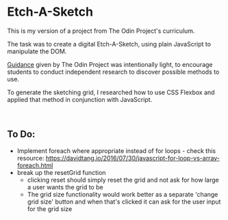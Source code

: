 # Etch-A-Sketch

This is my version of a project from The Odin Project's curriculum. 

The task was to create a digital Etch-A-Sketch, using plain JavaScript to manipulate the DOM.

[Guidance](https://www.theodinproject.com/courses/web-development-101/lessons/etch-a-sketch-project) given by The Odin Project was intentionally light, to encourage students to conduct independent research to discover possible methods to use.

To generate the sketching grid, I researched how to use CSS Flexbox and applied that method in conjunction with JavaScript.

<br>

## To Do:

* Implement foreach where appropriate instead of for loops - check this resource: https://davidtang.io/2016/07/30/javascript-for-loop-vs-array-foreach.html
* break up the resetGrid function 
    - clicking reset should simply reset the grid and not ask for how large a user wants the grid to be
    - The grid size functionality would work better as a separate 'change grid size' button and when that's clicked it can ask for the user input for the grid size
